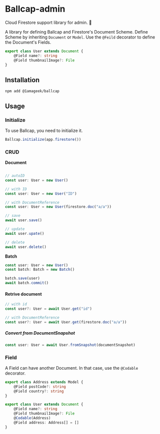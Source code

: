 # Ballcap-admin
Cloud Firestore support library for admin. 🧢


A library for defining Ballcap and Firestore's Document Scheme.
Define Scheme by inheriting `Document` or `Model`. Use the `@Feild` decorator to define the Document's Fields.

```typescript
export class User extends Document {
	@Field name?: string
	@Field thumbnailImage?: File
}
```

## Installation

```
npm add @1amageek/ballcap
```

## Usage

### Initialize
To use Ballcap, you need to initialize it.
```typescript
Ballcap.initialize(app.firestore())
```

### CRUD

__Document__
```typescript

// autoID
const user: User = new User()

// with ID
const user: User = new User("ID")

// with DocumentReference
const user: User = new User(firestore.doc("a/a"))

// save
await user.save()

// update
await user.upate()

// delete
await user.delete()
```

__Batch__

```typescript
const user: User = new User()
const batch: Batch = new Batch()

batch.save(user)
await batch.commit()
```

#### Retrive document

```typescript
// with id
const user?: User = await User.get("id")

// with DocumentReference
const user?: User = await User.get(firestore.doc("a/a"))
```

##### Convert from DocumentSnapshot

```typescript
const user: User = await User.fromSnapshot(documentSnapshot)
```

### Field

A Field can have another Document. In that case, use the `@Codable` decorator.

```typescript
export class Address extends Model {
	@Field postCode?: string
	@Field country?: string
}

export class User extends Document {
	@Field name?: string
	@Field thumbnailImage?: File
	@Codable(Address)
	@Field address: Address[] = []
}
```
